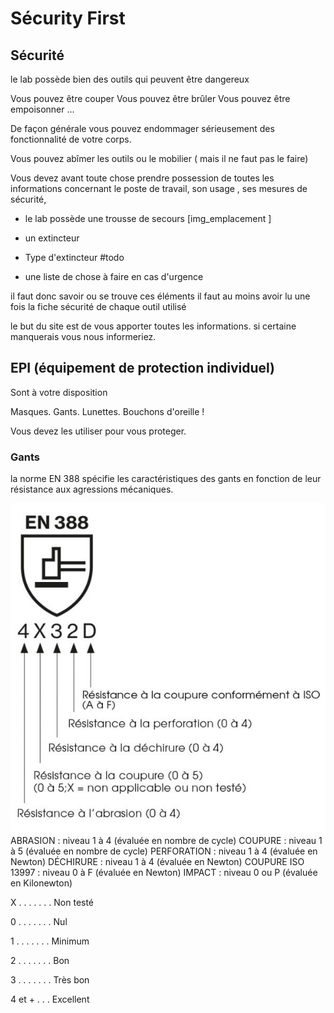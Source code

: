 # Sécurity First


## Sécurité

le lab possède bien des outils qui peuvent être dangereux

Vous pouvez être couper
Vous pouvez être brûler
Vous pouvez être empoisonner ...

De façon générale vous pouvez endommager sérieusement des fonctionnalité de votre corps.

Vous pouvez abîmer les outils ou le mobilier ( mais il ne faut pas le faire)

Vous devez avant toute chose prendre possession de toutes les informations concernant le poste de travail, son usage , ses mesures de sécurité, 

* le lab possède une trousse de secours
[img_emplacement ]

* un extincteur
- Type d'extincteur
  #todo



* une liste de chose à faire en cas d'urgence

il faut donc savoir ou se trouve ces éléments 
il faut au moins avoir lu une fois la fiche sécurité de chaque outil utilisé

le but du site est de vous apporter toutes les informations.
si certaine manquerais vous nous informeriez.






## EPI (équipement de protection individuel)

Sont à votre disposition 

Masques.
Gants.
Lunettes.
Bouchons d'oreille !

Vous devez les utiliser pour vous proteger.

### Gants

la norme EN 388 spécifie les caractéristiques des gants en fonction de leur résistance aux agressions mécaniques.

  
![](assets/EN388.png)  
ABRASION : niveau 1 à 4 (évaluée en nombre de cycle)
COUPURE : niveau 1 à 5 (évaluée en nombre de cycle)
PERFORATION : niveau 1 à 4 (évaluée en Newton)
DÉCHIRURE : niveau 1 à 4 (évaluée en Newton)
COUPURE ISO 13997 : niveau 0 à F (évaluée en Newton)
IMPACT : niveau 0 ou P (évaluée en Kilonewton)


X . . . . . . . Non testé

0 . . . . . . . Nul

1  . . . . . . . Minimum

2 . . . . . . . Bon

3 . . . . . . . Très bon

4 et +  . . . Excellent

